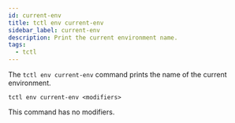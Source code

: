 ```yaml
---
id: current-env
title: tctl env current-env
sidebar_label: current-env
description: Print the current environment name.
tags:
  - tctl
---
```


The `tctl env current-env` command prints the name of the current environment.

`tctl env current-env <modifiers>`

This command has no modifiers.
